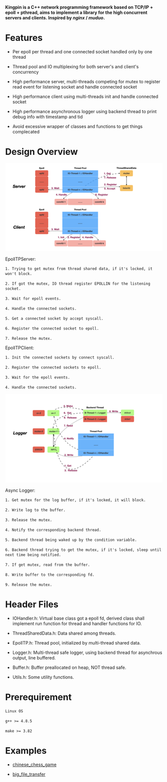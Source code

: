 **Kingpin is a C++ network programming framework based on TCP/IP + epoll + pthread, aims to implement a library for the high concurrent servers and clients. Inspired by *nginx* / *muduo*.**

# Features

* Per epoll per thread and one connected socket handled only by one thread

* Thread pool and IO multiplexing for both server's and client's concurrency

* High performance server, multi-threads competing for mutex to register read event for listening socket and handle connected socket

* High performance client using multi-threads init and handle connected socket

* High performance asynchronous logger using backend thread to print debug info with timestamp and tid

* Avoid excessive wrapper of classes and functions to get things complecated

# Design Overview

![image](https://github.com/GeniusDai/kingpin/raw/dev/pictures/kingpin.001.png)

EpollTPServer:

    1. Trying to get mutex from thread shared data, if it's locked, it won't block.

    2. If got the mutex, IO thread register EPOLLIN for the listening socket.

    3. Wait for epoll events.

    4. Handle the connected sockets.

    5. Get a connected socket by accept syscall.

    6. Register the connected socket to epoll.

    7. Release the mutex.

EpollTPClient:

    1. Init the connected sockets by connect syscall.

    2. Register the connected sockets to epoll.

    3. Wait for the epoll events.

    4. Handle the connected sockets.

![image](https://github.com/GeniusDai/kingpin/raw/dev/pictures/kingpin.002.png)

Async Logger:

    1. Get mutex for the log buffer, if it's locked, it will block.

    2. Write log to the buffer.

    3. Release the mutex.

    4. Notify the corresponding backend thread.

    5. Backend thread being waked up by the condition variable.

    6. Backend thread trying to get the mutex, if it's locked, sleep until next time being notified.

    7. If get mutex, read from the buffer.

    8. Write buffer to the corresponding fd.

    9. Release the mutex.

# Header Files

* IOHandler.h: Virtual base class got a epoll fd, derived class shall implement run function for thread and handler functions for IO.

* ThreadSharedData.h: Data shared among threads.

* EpollTP.h: Thread pool, initialized by multi-thread shared data.

* Logger.h: Multi-thread safe logger, using backend thread for asynchrous output, line buffered.

* Buffer.h: Buffer preallocated on heap, NOT thread safe.

* Utils.h: Some utility functions.

# Prerequirement

    Linux OS

    g++ >= 4.8.5

    make >= 3.82

# Examples

* [chinese_chess_game](https://github.com/GeniusDai/kingpin/tree/dev/examples/chinese_chess_game)

* [big_file_transfer](https://github.com/GeniusDai/kingpin/tree/dev/examples/big_file_transfer)
